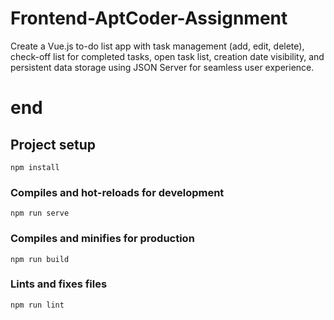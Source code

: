 # Frontend-AptCoder-Assignment
Create a Vue.js to-do list app with task management (add, edit, delete), check-off list for completed tasks, open task list, creation date visibility, and persistent data storage using JSON Server for seamless user experience.
# end

## Project setup
```
npm install
```

### Compiles and hot-reloads for development
```
npm run serve
```

### Compiles and minifies for production
```
npm run build
```

### Lints and fixes files
```
npm run lint
```
